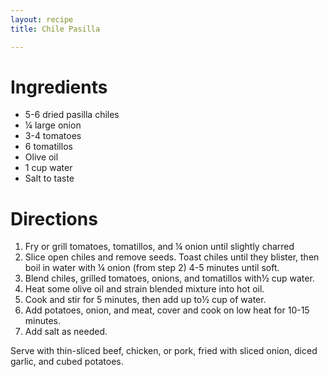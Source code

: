```yaml
---
layout: recipe
title: Chile Pasilla

---
```


# Ingredients

- 5-6 dried pasilla chiles
- ¼ large onion
- 3-4 tomatoes
- 6 tomatillos
- Olive oil
- 1 cup water
- Salt to taste

# Directions

1. Fry or grill tomatoes, tomatillos, and ¼ onion until slightly charred
2. Slice open chiles and remove seeds. Toast chiles until they blister, then boil in water with ¼ onion (from step 2) 4-5 minutes until soft.
3. Blend chiles, grilled tomatoes, onions, and tomatillos with½ cup water.
4. Heat some olive oil and strain blended mixture into hot oil.
5. Cook and stir for 5 minutes, then add up to½ cup of water.
6. Add potatoes, onion, and meat, cover and cook on low heat for 10-15 minutes.
7. Add salt as needed.

Serve with thin-sliced beef, chicken, or pork, fried with sliced onion, diced garlic, and cubed potatoes.